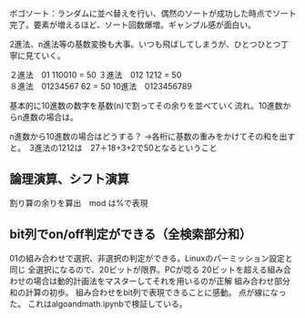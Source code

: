 ボゴソート：ランダムに並べ替えを行い、偶然のソートが成功した時点でソート完了。要素が増えるほど、ソート回数爆増。ギャンブル感が面白い。

2進法、n進法等の基数変換も大事。いつも飛ばしてしまうが、ひとつひとつ丁寧に見ていく。

２進法　01              110010 = 50
３進法　012               1212 = 50     
８進法　01234567            62 = 50
10進法　0123456789

基本的に10進数の数字を基数(n)で割ってその余りを並べていく流れ。10進数からn進数の場合は。

n進数から10進数の場合はどうする？ →各桁に基数の重みをかけてその和を出すと。　3進法の1212は　27＋18+3+2で50となるということ

## 論理演算、シフト演算
割り算の余りを算出　mod は%で表現

## bit列でon/off判定ができる（全検索部分和）
01の組み合わせで選択、非選択の判定ができる。Linuxのパーミッション設定と同じ
全選択になるので、20ビットが限界。PCが唸る
20ビットを超える組み合わせの場合は動的計画法をマスターしてそれを用いるのが正解
組み合わせ部分和の計算の初歩。
組み合わせをbit列で表現できることに感動。
点が線になった。
これはalgoandmath.ipynbで検証している。




